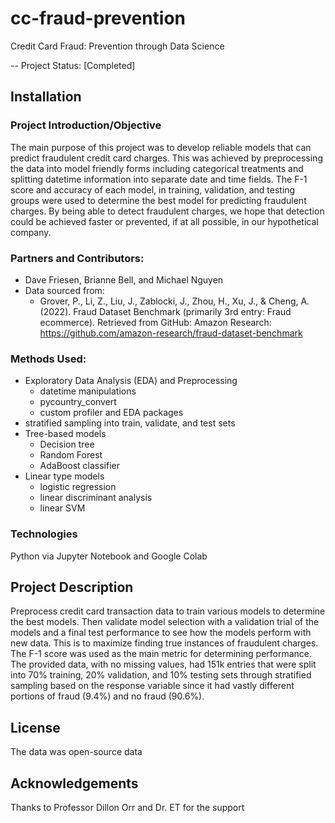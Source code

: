 # cc-fraud-prevention
Credit Card Fraud: Prevention through Data Science


-- Project Status: [Completed]

## Installation


### Project Introduction/Objective
The main purpose of this project was to develop reliable models that can predict fraudulent credit card charges. This was achieved by preprocessing the data into model friendly forms including categorical treatments and splitting datetime information into separate date and time fields. The F-1 score and accuracy of each model, in training, validation, and testing groups were used to determine the best model for predicting fraudulent charges. By being able to detect fraudulent charges, we hope that detection could be achieved faster or prevented, if at all possible, in our hypothetical company.

### Partners and Contributors:
* Dave Friesen, Brianne Bell, and Michael Nguyen
* Data sourced from:
  * Grover, P., Li, Z., Liu, J., Zablocki, J., Zhou, H., Xu, J., & Cheng, A. (2022). Fraud Dataset Benchmark (primarily 3rd entry: Fraud ecommerce). Retrieved from GitHub: Amazon Research: https://github.com/amazon-research/fraud-dataset-benchmark

### Methods Used:
* Exploratory Data Analysis (EDA) and Preprocessing
  * datetime manipulations
  * pycountry_convert
  * custom profiler and EDA packages
* stratified sampling into train, validate, and test sets
* Tree-based models
  * Decision tree
  * Random Forest
  * AdaBoost classifier
* Linear type models
  * logistic regression
  * linear discriminant analysis
  * linear SVM

### Technologies
Python via Jupyter Notebook and Google Colab

## Project Description
Preprocess credit card transaction data to train various models to determine the best models. Then validate model selection with a validation trial of the models and a final test performance to see how the models perform with new data. This is to maximize finding true instances of fraudulent charges. The F-1 score was used as the main metric for determining performance. The provided data, with no missing values, had 151k entries that were split into 70% training, 20% validation, and 10% testing sets through stratified sampling based on the response variable since it had vastly different portions of fraud (9.4%) and no fraud (90.6%).

## License
The data was open-source data

## Acknowledgements
Thanks to Professor Dillon Orr and Dr. ET for the support

